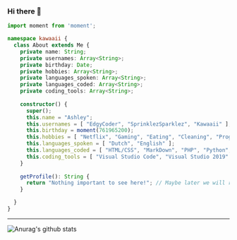 ### Hi there 👋

```typescript
import moment from 'moment';

namespace kawaaii {
  class About extends Me {
    private name: String;
    private usernames: Array<String>;
    private birthday: Date;
    private hobbies: Array<String>;
    private languages_spoken: Array<String>;
    private languages_coded: Array<String>;
    private coding_tools: Array<String>;
  
    constructor() {
      super();
      this.name = "Ashley";
      this.usernames = [ "EdgyCoder", "SprinklezSparklez", "Kawaaii" ];
      this.birthday = moment(761965200);
      this.hobbies = [ "Netflix", "Gaming", "Eating", "Cleaning", "Programming", "YouTube" ];
      this.languages_spoken = [ "Dutch", "English" ];
      this.languages_coded = [ "HTML/CSS", "MarkDown", "PHP", "Python", "JavaScript", "C#" ];
      this.coding_tools = [ "Visual Studio Code", "Visual Studio 2019" ];
    }
  
    getProfile(): String {
      return "Nothing important to see here!"; // Maybe later we will reveal information or will we? 😏
    }

  }
}
```

---

![Anurag's github stats](https://github-readme-stats.vercel.app/api?username=edgycoder)

<!--
**kawaaii/kawaaii** is a ✨ _special_ ✨ repository because its `README.md` (this file) appears on your GitHub profile.

Here are some ideas to get you started:

- 🔭 I’m currently working on ...
- 🌱 I’m currently learning ...
- 👯 I’m looking to collaborate on ...
- 🤔 I’m looking for help with ...
- 💬 Ask me about ...
- 📫 How to reach me: ...
- 😄 Pronouns: ...
- ⚡ Fun fact: ...
-->

